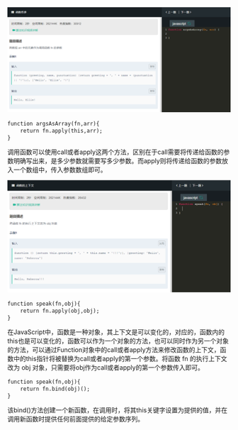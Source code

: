 ![](img/函数传参.png)
```
function argsAsArray(fn,arr){
    return fn.apply(this,arr);
}
```
调用函数可以使用call或者apply这两个方法，区别在于call需要将传递给函数的参数明确写出来，是多少参数就需要写多少参数。而apply则将传递给函数的参数放入一个数组中，传入参数数组即可。  

![](img/函数上下文.png)
```
function speak(fn,obj){
    return fn.apply(obj,obj);
}
```
在JavaScript中，函数是一种对象，其上下文是可以变化的，对应的，函数内的this也是可以变化的，函数可以作为一个对象的方法，也可以同时作为另一个对象的方法，可以通过Function对象中的call或者apply方法来修改函数的上下文，函数中的this指针将被替换为call或者apply的第一个参数。将函数 fn 的执行上下文改为 obj 对象，只需要将obj作为call或者apply的第一个参数传入即可。
```
function speak(fn,obj){
    return fn.bind(obj)();
}
```
该bind()方法创建一个新函数，在调用时，将其this关键字设置为提供的值，并在调用新函数时提供任何前面提供的给定参数序列。